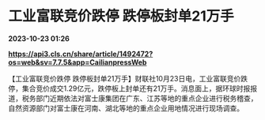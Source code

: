 # 工业富联竞价跌停 跌停板封单21万手

**2023-10-23 01:26**

**https://api3.cls.cn/share/article/1492472?os=web&sv=7.7.5&app=CailianpressWeb**

【工业富联竞价跌停 跌停板封单21万手】财联社10月23日电，工业富联竞价跌停，集合竞价成交1.29亿元，跌停板上封单还有21万手。消息面上，据环球时报报道，税务部门近期依法对富士康集团在广东、江苏等地的重点企业进行税务稽查，自然资源部门对富士康在河南、湖北等地的重点企业用地情况进行现场调查。